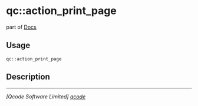 qc::action_print_page
=====================

part of [Docs](.)

Usage
-----
`qc::action_print_page `

Description
-----------


----------------------------------
*[Qcode Software Limited] [qcode]*

[qcode]: http://www.qcode.co.uk "Qcode Software"